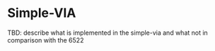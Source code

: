 Simple-VIA
============

TBD: describe what is implemented in the simple-via and what not in comparison with the 6522
